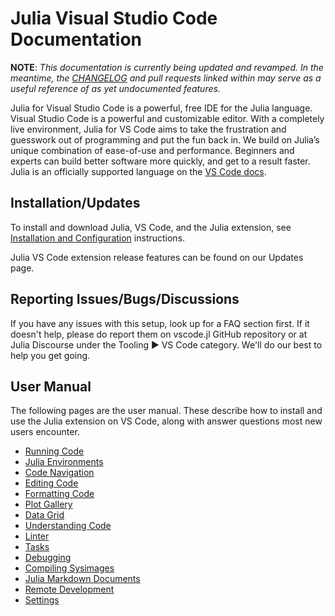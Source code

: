 # Julia Visual Studio Code Documentation

**NOTE**: _This documentation is currently being updated and revamped. In the meantime, the [CHANGELOG](https://github.com/julia-vscode/julia-vscode/blob/master/CHANGELOG.md) and pull requests linked within may serve as a useful reference of as yet undocumented features._

Julia for Visual Studio Code is a powerful, free IDE for the Julia language. Visual Studio Code is a powerful and customizable editor. With a completely live environment, Julia for VS Code aims to take the frustration and guesswork out of programming and put the fun back in.  We build on Julia’s unique combination of ease-of-use and performance. Beginners and experts can build better software more quickly, and get to a result faster. Julia is an officially supported language on the [VS Code docs](https://code.visualstudio.com/docs/languages/julia).

## Installation/Updates 

To install and download Julia, VS Code, and the Julia extension, see [Installation and Configuration](https://www.julia-vscode.org/docs/dev/gettingstarted/#Installation-and-Configuration-1) instructions. 

Julia VS Code extension release features can be found on our Updates page. 

## Reporting Issues/Bugs/Discussions

If you have any issues with this setup, look up for a FAQ section first. If it doesn't help, please do report them on vscode.jl GitHub repository or at Julia Discourse under the Tooling ▶ VS Code category. We'll do our best to help you get going.

## User Manual

The following pages are the user manual. These describe how to install and use the Julia extension on VS Code, along with answer questions most new users encounter.

- [Running Code](https://www.julia-vscode.org/docs/stable/userguide/runningcode/)
- [Julia Environments](https://www.julia-vscode.org/docs/stable/userguide/env/)
- [Code Navigation](https://www.julia-vscode.org/docs/stable/userguide/codenavigation/)
- [Editing Code](https://www.julia-vscode.org/docs/stable/userguide/editingcode/)
- [Formatting Code](https://www.julia-vscode.org/docs/stable/userguide/formatter/)
- [Plot Gallery](https://www.julia-vscode.org/docs/stable/userguide/plotgallery/)
- [Data Grid](https://www.julia-vscode.org/docs/stable/userguide/grid/)
- [Understanding Code](https://www.julia-vscode.org/docs/stable/userguide/understandingcode/)
- [Linter](https://www.julia-vscode.org/docs/stable/userguide/linter/)
- [Tasks](https://www.julia-vscode.org/docs/stable/userguide/tasks/)
- [Debugging](https://www.julia-vscode.org/docs/stable/userguide/debugging/)
- [Compiling Sysimages](https://www.julia-vscode.org/docs/stable/userguide/compilesysimage/)
- [Julia Markdown Documents](https://www.julia-vscode.org/docs/stable/userguide/weave/)
- [Remote Development](https://www.julia-vscode.org/docs/stable/userguide/remote/)
- [Settings](https://www.julia-vscode.org/docs/stable/userguide/settings/)
